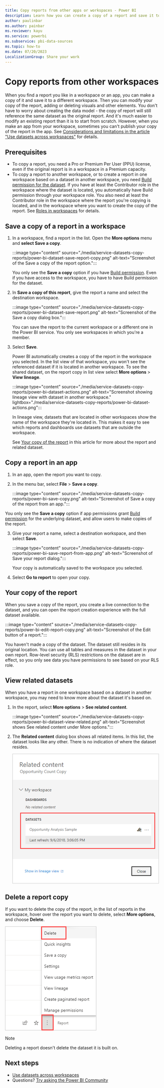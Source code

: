 ```yaml
---
title: Copy reports from other apps or workspaces - Power BI
description: Learn how you can create a copy of a report and save it to your own workspace.
author: paulinbar
ms.author: painbar
ms.reviewer: kayu
ms.service: powerbi
ms.subservice: pbi-data-sources
ms.topic: how-to
ms.date: 07/20/2023
LocalizationGroup: Share your work
---
```

# Copy reports from other workspaces

When you find a report you like in a workspace or an app, you can make a copy of it and save it to a different workspace. Then you can modify your copy of the report, adding or deleting visuals and other elements. You don't have to worry about creating the data model - the copy of report will still reference the same dataset as the original report. And it's much easier to modify an existing report than it is to start from scratch. However, when you make an app from your workspace, sometimes you can't publish your copy of the report in the app. See [Considerations and limitations in the article "Use datasets across workspaces"](service-datasets-across-workspaces.md#considerations-and-limitations) for details.

## Prerequisites

- To copy a report, you need a Pro or Premium Per User (PPU) license, even if the original report is in a workspace in a Premium capacity.
- To copy a report to another workspace, or to create a report in one workspace based on a dataset in another workspace, you need [Build permission for the dataset](service-datasets-build-permissions.md). If you have at least the Contributor role in the workspace where the dataset is located, you automatically have Build permission through your workspace role. You also need at least the Contributor role in the workspace where the report you're copying is located, and in the workspace where you want to create the copy of the report. See [Roles in workspaces](../collaborate-share/service-roles-new-workspaces.md) for details.

## Save a copy of a report in a workspace

1. In a workspace, find a report in the list. Open the **More options** menu and **select Save a copy**.

    :::image type="content" source="./media/service-datasets-copy-reports/power-bi-dataset-save-report-copy.png" alt-text="Screenshot of the Save a copy of the report option.":::

    You only see the **Save a copy** option if you have [Build permission](service-datasets-build-permissions.md). Even if you have access to the workspace, you have to have Build permission for the dataset.

3. In **Save a copy of this report**, give the report a name and select the destination workspace.

    :::image type="content" source="./media/service-datasets-copy-reports/power-bi-dataset-save-report.png" alt-text="Screenshot of the Save a copy dialog box.":::

    You can save the report to the current workspace or a different one in the Power BI service. You only see workspaces in which you're a member.
  
4. Select **Save**.

    Power BI automatically creates a copy of the report in the workspace you selected. In the list view of that workspace, you won't see the referenced dataset if it is located in another workspace. To see the shared dataset, on the report copy in list view select **More options** > **View lineage**. 

    :::image type="content" source="./media/service-datasets-copy-reports/power-bi-dataset-actions.png" alt-text="Screenshot showing lineage view with dataset in another workspace." lightbox="./media/service-datasets-copy-reports/power-bi-dataset-actions.png":::

   In lineage view, datasets that are located in other workspaces show the name of the workspace they're located in. This makes it easy to see which reports and dashboards use datasets that are outside the workspace.

    See [Your copy of the report](#your-copy-of-the-report) in this article for more about the report and related dataset.

## Copy a report in an app

1. In an app, open the report you want to copy.
2. In the menu bar, select **File** > **Save a copy**.

    :::image type="content" source="./media/service-datasets-copy-reports/power-bi-save-copy.png" alt-text="Screenshot of Save a copy of the report from an app.":::

You only see the **Save a copy** option if app permissions grant [Build permission](./service-datasets-build-permissions.md) for the underlying dataset, and allow users to make copies of the report.

3. Give your report a name, select a destination workspace, and then select **Save**.

    :::image type="content" source="./media/service-datasets-copy-reports/power-bi-save-report-from-app.png" alt-text="Screenshot of Save your report dialog.":::

    Your copy is automatically saved to the workspace you selected.

4. Select **Go to report** to open your copy.

## Your copy of the report

When you save a copy of the report, you create a live connection to the dataset, and you can open the report creation experience with the full dataset available. 

:::image type="content" source="./media/service-datasets-copy-reports/power-bi-edit-report-copy.png" alt-text="Screenshot of the Edit button of a report.":::

You haven't made a copy of the dataset. The dataset still resides in its original location. You can use all tables and measures in the dataset in your own report. Row-level security (RLS) restrictions on the dataset are in effect, so you only see data you have permissions to see based on your RLS role.

## View related datasets

When you have a report in one workspace based on a dataset in another workspace, you may need to know more about the dataset it's based on.

1. In the report, select **More options** > **See related content**.

    :::image type="content" source="./media/service-datasets-copy-reports/power-bi-dataset-view-related.png" alt-text="Screenshot shows See related content under More options.":::

1. The **Related content** dialog box shows all related items. In this list, the dataset looks like any other. There is no indication of where the dataset resides.
 
    ![Related content dialog box](media/service-datasets-copy-reports/power-bi-dataset-related.png)

## Delete a report copy

If you want to delete the copy of the report, in the list of reports in the workspace, hover over the report you want to delete, select **More options**, and choose **Delete**.

![Delete report icon](media/service-datasets-copy-reports/power-bi-datasets-delete-report.png)

> [!NOTE]
> Deleting a report doesn't delete the dataset it is built on.
## Next steps

- [Use datasets across workspaces](service-datasets-across-workspaces.md)
- Questions? [Try asking the Power BI Community](https://community.powerbi.com/)
